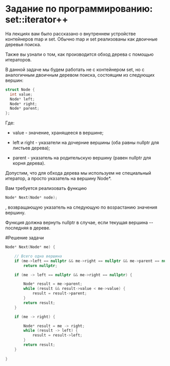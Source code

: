 # Задание по программированию: set::iterator++

На лекциях вам было рассказано о внутреннем устройстве контейнеров map и set. Обычно map и set реализованы как двоичные деревья поиска.

Также вы узнали о том, как производится обход дерева с помощью итераторов.

В данной задаче мы будем работать не с контейнером set, но с аналогичным двоичным деревом поиска, состоящим из следующих вершин:

```c++
struct Node {
  int value;
  Node* left;
  Node* right;
  Node* parent;
};
```

Где:

* value - значение, хранящееся в вершине;

* left и right - указатели на дочерние вершины (оба равны nullptr для листьев дерева);

* parent - указатель на родительскую вершину (равен nullptr для корня дерева).

Допустим, что для обхода дерева мы используем не специальный итератор, а просто указатель на вершину Node*.

Вам требуется реализовать функцию

```c++
Node* Next(Node* node);
```
, возвращающую указатель на следующую по возрастанию значения вершину.

Функция должна вернуть nullptr в случае, если текущая вершина -- последняя в дереве.

#Решение задачи

```c++
Node* Next(Node* me) {

    // Всего одна вершина
    if (me->left == nullptr && me->right == nullptr && me->parent == nullptr)
        return nullptr;

    if (me -> left == nullptr && me->right == nullptr) {

        Node* result = me->parent;
        while (result && result->value < me->value) {
            result = result->parent;
        }
        return result;
    }

    if (me -> right) {

        Node* result = me -> right;
        while (result -> left) {
            result = result->left;
        }
        return result;
    }
    
}
```
